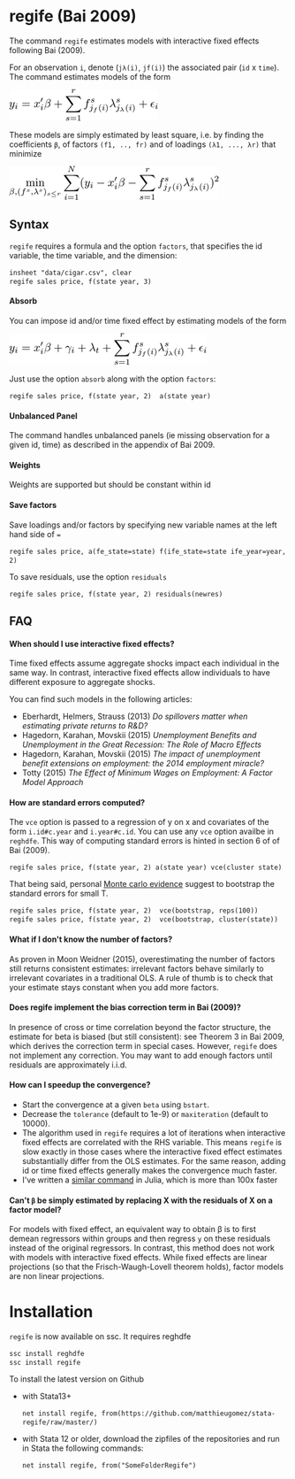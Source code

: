 

# regife (Bai 2009)

The command `regife` estimates models with interactive fixed effects following Bai (2009).

For an observation `i`, denote (`jλ(i)`, `jf(i)`) the associated pair (`id` x `time`).  The command estimates models of the form 

![model](img/model.png)


These models are simply estimated by least square, i.e. by finding the coefficients `β`, of factors `(f1, .., fr)` and of loadings `(λ1, ..., λr)` that minimize

![minimization](img/minimization.png)







## Syntax

`regife` requires a formula and the option `factors`, that specifies the id variable, the time variable, and the dimension:

```
insheet "data/cigar.csv", clear
regife sales price, f(state year, 3)
```




#### Absorb
You can impose id and/or time fixed effect by estimating models of the form

![model](img/femodel.png)

Just use the option `absorb` along with the option `factors`:

```
regife sales price, f(state year, 2)  a(state year)
```





#### Unbalanced Panel
The command handles unbalanced panels (ie missing observation for a given id, time) as described in the appendix of Bai 2009. 





#### Weights
Weights are supported but should be constant within id

#### Save factors
Save loadings and/or factors by specifying new variable names at the left hand side of `=`

```
regife sales price, a(fe_state=state) f(ife_state=state ife_year=year, 2) 
```

To save residuals, use the option `residuals`


```
regife sales price, f(state year, 2) residuals(newres)
```




## FAQ
#### When should I use interactive fixed effects?
Time fixed effects assume aggregate shocks impact each individual in the same way. In contrast, interactive fixed effects allow individuals to have different exposure to aggregate shocks. 

You can find such models in the following articles:

- Eberhardt, Helmers, Strauss (2013) *Do spillovers matter when estimating private returns to R&D?*
- Hagedorn, Karahan, Movskii (2015) *Unemployment Benefits and Unemployment in the Great Recession: The Role of Macro Effects*
- Hagedorn, Karahan, Movskii (2015) *The impact of unemployment benefit extensions on employment: the 2014 employment miracle?* 
- Totty (2015) *The Effect of Minimum Wages on Employment: A Factor Model Approach*

#### How are standard errors computed?
The `vce` option is passed to a regression of y on x and covariates of the form `i.id#c.year` and `i.year#c.id`. You can use any `vce` option availbe in `reghdfe`. This way of computing standard errors is hinted in section 6 of of Bai (2009).


```
regife sales price, f(state year, 2) a(state year) vce(cluster state) 
```


That being said, personal [Monte carlo evidence](monte-carlo/montecarlo.do) suggest to bootstrap the standard errors for small T.
```
regife sales price, f(state year, 2)  vce(bootstrap, reps(100))
regife sales price, f(state year, 2)  vce(bootstrap, cluster(state))
```

#### What if I don't know the number of factors?
As proven in Moon Weidner (2015), overestimating the number of factors still returns consistent estimates: irrelevant factors behave similarly to irrelevant covariates in a traditional OLS. A rule of thumb is to check that your estimate stays constant when you add more factors.

#### Does regife implement the bias correction term in Bai (2009)?
In presence of cross or time correlation beyond the factor structure, the estimate for beta is biased (but still consistent): see Theorem 3 in Bai 2009, which derives the correction term in special cases. However, `regife` does not implement any correction. You may want to add enough factors until residuals are approximately i.i.d.


#### How can I speedup the convergence?

- Start the convergence at a given `beta` using `bstart`.
- Decrease the `tolerance` (default to 1e-9) or `maxiteration` (default to 10000).
- The algorithm used in `regife` requires a lot of iterations when interactive fixed effects are correlated with the RHS variable. This means `regife` is slow exactly in those cases where the interactive fixed effect estimates substantially differ from the OLS estimates. For the same reason, adding id or time fixed effects generally makes the convergence much faster.
- I've written a [similar command](https://github.com/matthieugomez/PanelFactorModels.jl) in Julia, which is more than 100x faster


#### Can't `β` be simply estimated by replacing X with the residuals of X on a factor model?
For models with fixed effect, an equivalent way to obtain β is to first demean regressors within groups and then regress `y` on these residuals instead of the original regressors.
In contrast, this method does not work with models with interactive fixed effects. While fixed effects are linear projections (so that the Frisch-Waugh-Lovell theorem holds), factor models are non linear projections.


# Installation
`regife` is now available on ssc. It requires reghdfe

```
ssc install reghdfe
ssc install regife
```

To install the latest version  on Github 
- with Stata13+
	```
	net install regife, from(https://github.com/matthieugomez/stata-regife/raw/master/)
	```

- with Stata 12 or older, download the zipfiles of the repositories and run in Stata the following commands:
	```
	net install regife, from("SomeFolderRegife")
	```
